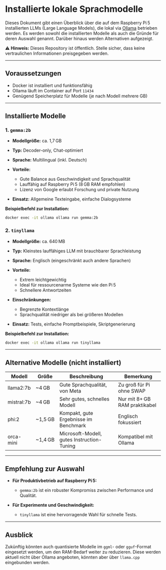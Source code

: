 # Installierte lokale Sprachmodelle

Dieses Dokument gibt einen Überblick über die auf dem Raspberry Pi 5 installierten LLMs (Large Language Models), die lokal via [Ollama](https://ollama.com) betrieben werden. Es werden sowohl die installierten Modelle als auch die Gründe für deren Auswahl genannt. Darüber hinaus werden Alternativen aufgezeigt.

⚠️ **Hinweis:** Dieses Repository ist öffentlich. Stelle sicher, dass keine vertraulichen Informationen preisgegeben werden.

---

## Voraussetzungen

* Docker ist installiert und funktionsfähig
* Ollama läuft im Container auf Port `11434`
* Genügend Speicherplatz für Modelle (je nach Modell mehrere GB)

---

## Installierte Modelle

### 1. `gemma:2b`

* **Modellgröße:** ca. 1,7 GB
* **Typ:** Decoder-only, Chat-optimiert
* **Sprache:** Multilingual (inkl. Deutsch)
* **Vorteile:**

  * Gute Balance aus Geschwindigkeit und Sprachqualität
  * Lauffähig auf Raspberry Pi 5 (8 GB RAM empfohlen)
  * Lizenz von Google erlaubt Forschung und private Nutzung
* **Einsatz:** Allgemeine Texteingabe, einfache Dialogsysteme

**Beispielbefehl zur Installation:**

```bash
docker exec -it ollama ollama run gemma:2b
```

### 2. `tinyllama`

* **Modellgröße:** ca. 640 MB
* **Typ:** Kleinstes lauffähiges LLM mit brauchbarer Sprachleistung
* **Sprache:** Englisch (eingeschränkt auch andere Sprachen)
* **Vorteile:**

  * Extrem leichtgewichtig
  * Ideal für ressourcenarme Systeme wie den Pi 5
  * Schnellere Antwortzeiten
* **Einschränkungen:**

  * Begrenzte Kontextlänge
  * Sprachqualität niedriger als bei größeren Modellen
* **Einsatz:** Tests, einfache Promptbeispiele, Skriptgenerierung

**Beispielbefehl zur Installation:**

```bash
docker exec -it ollama ollama run tinyllama
```

---

## Alternative Modelle (nicht installiert)

| Modell     | Größe    | Beschreibung                               | Bemerkung                     |
| ---------- | -------- | ------------------------------------------ | ----------------------------- |
| llama2:7b  | \~4 GB   | Gute Sprachqualität, von Meta              | Zu groß für Pi ohne SWAP      |
| mistral:7b | \~4 GB   | Sehr gutes, schnelles Modell               | Nur mit 8+ GB RAM praktikabel |
| phi:2      | \~1,5 GB | Kompakt, gute Ergebnisse im Benchmark      | Englisch fokussiert           |
| orca-mini  | \~1,4 GB | Microsoft-Modell, gutes Instruction-Tuning | Kompatibel mit Ollama         |

---

## Empfehlung zur Auswahl

* **Für Produktivbetrieb auf Raspberry Pi 5:**

  * `gemma:2b` ist ein robuster Kompromiss zwischen Performance und Qualität.

* **Für Experimente und Geschwindigkeit:**

  * `tinyllama` ist eine hervorragende Wahl für schnelle Tests.

---

## Ausblick

Zukünftig könnten auch quantisierte Modelle im `ggml`- oder `gguf`-Format eingesetzt werden, um den RAM-Bedarf weiter zu reduzieren. Diese werden aktuell nicht über Ollama angeboten, könnten aber über `llama.cpp` eingebunden werden.
